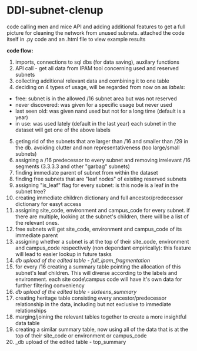 # DDI-subnet-clenup
code calling men and mice API and adding additional features to get a full picture for cleaning the network from unused subnets.
attached the code itself in .py code and an .html file to view example results

**code flow:**
1. imports, connections to sql dbs (for data saving), auxilary functions
2. API call - get all data from IPAM tool concerning used and reserved subnets
3. collecting additional relevant data and combining it to one table
4. deciding on 4 types of usage, will be regarded from now on as _labels_: 
  - free: subnet is in the allowed /16 subnet area but was not reserved
  - never discovered: was given for a specific usage but never used
  - last seen old: was given nand used but not for a long time (default is a year)
  - in use: was used lately (default in the last year)
  each subnet in the dataset will get one of the above labels
5. geting rid of the subnets that are larger than /16 and smaller than /29 in the db. avoiding clutter and non representativeness (too large/small subnets)
6. assigning a /16 predecessor to every subnet and removing irrelevant /16 segments (3.3.3.3 and other "garbag" subnets)
7. finding immediate parent of subnet from within the dataset
8. finding free subnets that are "leaf nodes" of existing reserved subnets
9. assigning "is_leaf" flag for every subnet: is this node is a leaf in the subnet tree?
10. creating immediate children dictionary and full ancestor/predecessor dictionary for easyt access
11. assigning site_code, environment and campus_code for every subnet. if there are multiple, looking at the subnet's children, there will be a list of the relevant ones.
12. free subnets will get site_code, environment and campus_code of its immediate parent
13. assigning whether a subnet is at the top of their site_code, environment and campus_code respectively (non dependant empirically): this feature will lead to easier lookup in future tasks
14. _db upload of the edited table - full_ipam_fragmentation_
15. for every /16 creating a summary table pointing the allocation of this subnet's leaf children. This will diverse according to the labels and environment. each site code\campus code will have it's own data for further filtering conveniency
16. _db upload of the edited table - sixteens_summary_
17. creating heritage table consisting every ancestor/predecessor relationship in the data, including but not exclusive to immediate relationships
18. marging/joining the relevant tables together to create a more insightful data table
19. creating a similar summary table, now using all of the data that is at the top of their site_code or environment or campus_code
20. _db upload of the edited table - top_summary
